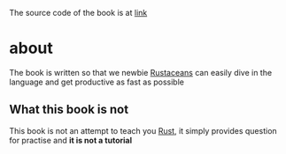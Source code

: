 The source code of the book is at [link](https://github.com/sn99/rust-practise-questions)

# about

The book is written so that we newbie [Rustaceans](https://www.rustaceans.org/) can easily dive in the language and get productive as fast as possible

## What this book is not

This book is not an attempt to teach you [Rust](https://www.rust-lang.org/), it simply provides question for practise and **it is not a tutorial**
